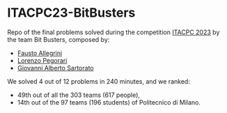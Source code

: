 # ITACPC23-BitBusters
Repo of the final problems solved during the competition [ITACPC 2023](https://www.itacpc.it/home) by the team Bit Busters, composed by:
- [Fausto Allegrini](https://github.com/fausto555)
- [Lorenzo Pegorari](https://github.com/LorenzoPegorari)
- [Giovanni Alberto Sartorato](https://github.com/giovannialbertos)

We solved 4 out of 12 problems in 240 minutes, and we ranked:
- 49th out of all the 303 teams (617 people),
- 14th out of the 97 teams (196 students) of Politecnico di Milano.
